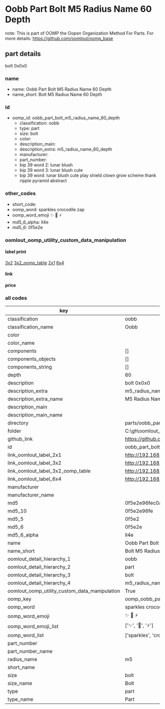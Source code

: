 # Oobb Part Bolt M5 Radius Name 60 Depth  

note: This is part of OOMP the Oopen Organization Method For Parts. For more details: https://github.com/oomlout/oomp_base

##  part details
  



bolt 0x0x0



### name
* name: Oobb Part Bolt M5 Radius Name 60 Depth
* name_short: Bolt M5 Radius Name 60 Depth
### id
* oomp_id: oobb_part_bolt_m5_radius_name_60_depth
  * classification: oobb
  * type: part
  * size: bolt
  * color: 
  * description_main: 
  * description_extra: m5_radius_name_60_depth
  * manufacturer: 
  * part_number: 
  * bip 39 word 2: lunar blush
  * bip 39 word 3: lunar blush cute
  * bip 39 word: lunar blush cute play shield clown grow scheme thank ripple pyramid abstract

### other_codes
* short_code: 
* oomp_word: sparkles crocodile zap
* oomp_word_emoji :sparkles: :crocodile: :zap:
* md5_6_alpha: ll4e
* md5_6: 0f5e2e






### oomlout_oomp_utility_custom_data_manipulation
#### label print
[3x2](http://192.168.1.245:1112/?label=oomp%20ll4e)
[3x2_oomp_table](http://192.168.1.108:1112/?label=oomp%20ll4e)
[2x1](http://192.168.1.242:1112/?label=oomp%20ll4e)
[6x4](http://192.168.1.55:1112/?label=oomp%20ll4e)    

#### link

                              

#### price







### all codes 
| key | value |  
| --- | --- |  
| classification | oobb |  
| classification_name | Oobb |  
| color |  |  
| color_name |  |  
| components | [] |  
| components_objects | [] |  
| components_string | [] |  
| depth | 60 |  
| description | bolt 0x0x0 |  
| description_extra | m5_radius_name_60_depth |  
| description_extra_name | M5 Radius Name 60 Depth |  
| description_main |  |  
| description_main_name |  |  
| directory | parts/oobb_part_bolt_m5_radius_name_60_depth |  
| folder | C:\gh\oomlout_oobb_version_4_generated_parts\parts\oobb_part_bolt_m5_radius_name_60_depth |  
| github_link | https://github.com/oomlout/oomlout_oomp_part_src/tree/main/parts/oobb_part_bolt_m5_radius_name_60_depth |  
| id | oobb_part_bolt_m5_radius_name_60_depth |  
| link_oomlout_label_2x1 | http://192.168.1.242:1112/?label=oomp%20ll4e |  
| link_oomlout_label_3x2 | http://192.168.1.245:1112/?label=oomp%20ll4e |  
| link_oomlout_label_3x2_oomp_table | http://192.168.1.108:1112/?label=oomp%20ll4e |  
| link_oomlout_label_6x4 | http://192.168.1.55:1112/?label=oomp%20ll4e |  
| manufacturer |  |  
| manufacturer_name |  |  
| md5 | 0f5e2e96fec0ace0b062da646d462428 |  
| md5_10 | 0f5e2e96fe |  
| md5_5 | 0f5e2 |  
| md5_6 | 0f5e2e |  
| md5_6_alpha | ll4e |  
| name | Oobb Part Bolt M5 Radius Name 60 Depth |  
| name_short | Bolt M5 Radius Name 60 Depth |  
| oomlout_detail_hierarchy_1 | oobb |  
| oomlout_detail_hierarchy_2 | part |  
| oomlout_detail_hierarchy_3 | bolt |  
| oomlout_detail_hierarchy_4 | m5_radius_name_60_depth |  
| oomlout_oomp_utility_custom_data_manipulation | True |  
| oomp_key | oomp_oobb_part_bolt_m5_radius_name_60_depth |  
| oomp_word | sparkles crocodile zap |  
| oomp_word_emoji | :sparkles: :crocodile: :zap: |  
| oomp_word_emoji_list | [':sparkles:', ':crocodile:', ':zap:'] |  
| oomp_word_list | ['sparkles', 'crocodile', 'zap'] |  
| part_number |  |  
| part_number_name |  |  
| radius_name | m5 |  
| short_name |  |  
| size | bolt |  
| size_name | Bolt |  
| type | part |  
| type_name | Part |  
